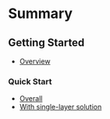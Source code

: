# Summary

## Getting Started

* [Overview](README.md)

### Quick Start

* [Overall](Tutorials/Todo/Overall.md)
* [With single-layer solution](Tutorials/Todo/Single-Layer/Index.md)
